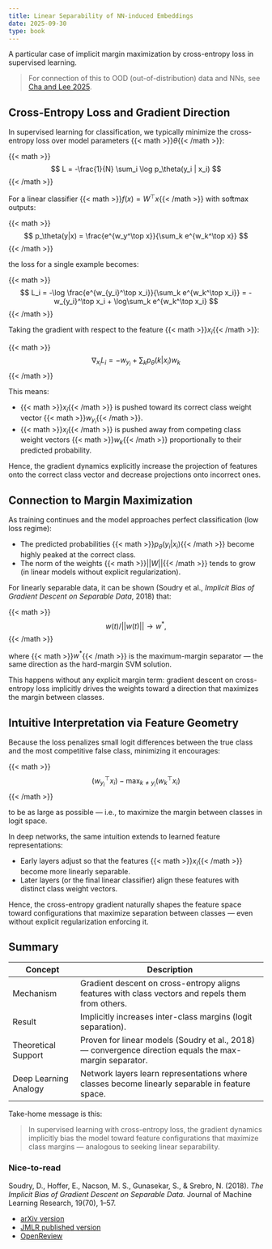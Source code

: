 ```yaml
---
title: Linear Separability of NN-induced Embeddings
date: 2025-09-30
type: book
---
```


<!-- How does deep neural network do wonders on hard problems?  -->
A particular case of implicit margin maximization by cross-entropy loss in supervised learning.

<!--more-->

> For connection of this to OOD (out-of-distribution) data and NNs, see [Cha and Lee 2025](https://aiml-k.github.io/publication/2025icml-hildworkshop-linsep/).

## Cross-Entropy Loss and Gradient Direction

In supervised learning for classification, we typically minimize the cross-entropy loss over model parameters {{< math >}}$\theta${{< /math >}}:

{{< math >}}$$
L = -\frac{1}{N} \sum_i \log p_\theta(y_i | x_i)
$${{< /math >}}

For a linear classifier {{< math >}}$f(x) = W^\top x${{< /math >}} with softmax outputs:

{{< math >}}$$
p_\theta(y|x) = \frac{e^{w_y^\top x}}{\sum_k e^{w_k^\top x}}
$${{< /math >}}

the loss for a single example becomes:

{{< math >}}$$
L_i = -\log \frac{e^{w_{y_i}^\top x_i}}{\sum_k e^{w_k^\top x_i}} = -w_{y_i}^\top x_i + \log\sum_k e^{w_k^\top x_i}
$${{< /math >}}

Taking the gradient with respect to the feature {{< math >}}$x_i${{< /math >}}:

{{< math >}}$$
\nabla_{x_i} L_i = -w_{y_i} + \sum_k p_\theta(k|x_i) w_k
$${{< /math >}}

This means:
- {{< math >}}$x_i${{< /math >}} is pushed toward its correct class weight vector {{< math >}}$w_{y_i}${{< /math >}}.
- {{< math >}}$x_i${{< /math >}} is pushed away from competing class weight vectors {{< math >}}$w_k${{< /math >}} proportionally to their predicted probability.

Hence, the gradient dynamics explicitly increase the projection of features onto the correct class vector and decrease projections onto incorrect ones.

## Connection to Margin Maximization

As training continues and the model approaches perfect classification (low loss regime):
- The predicted probabilities {{< math >}}$p_\theta(y_i | x_i)${{< /math >}} become highly peaked at the correct class.
- The norm of the weights {{< math >}}$||W||${{< /math >}} tends to grow (in linear models without explicit regularization).

For linearly separable data, it can be shown (Soudry et al., *Implicit Bias of Gradient Descent on Separable Data*, 2018) that:

{{< math >}}$$
w(t) / ||w(t)|| \to w^*,
$${{< /math >}}

where {{< math >}}$w^*${{< /math >}} is the maximum-margin separator — the same direction as the hard-margin SVM solution.

This happens without any explicit margin term: gradient descent on cross-entropy loss implicitly drives the weights toward a direction that maximizes the margin between classes.

## Intuitive Interpretation via Feature Geometry

Because the loss penalizes small logit differences between the true class and the most competitive false class, minimizing it encourages:

{{< math >}}$$
(w_{y_i}^\top x_i) - \max_{k \ne y_i} (w_k^\top x_i)
$${{< /math >}}

to be as large as possible — i.e., to maximize the margin between classes in logit space.

In deep networks, the same intuition extends to learned feature representations:
- Early layers adjust so that the features {{< math >}}$x_i${{< /math >}} become more linearly separable.
- Later layers (or the final linear classifier) align these features with distinct class weight vectors.

Hence, the cross-entropy gradient naturally shapes the feature space toward configurations that maximize separation between classes — even without explicit regularization enforcing it.

## Summary

| Concept | Description |
|----------|--------------|
| Mechanism | Gradient descent on cross-entropy aligns features with class vectors and repels them from others. |
| Result | Implicitly increases inter-class margins (logit separation). |
| Theoretical Support | Proven for linear models (Soudry et al., 2018) — convergence direction equals the max-margin separator. |
| Deep Learning Analogy | Network layers learn representations where classes become linearly separable in feature space. |


Take-home message is this:

> In supervised learning with cross-entropy loss, the gradient dynamics implicitly bias the model toward feature configurations that maximize class margins — analogous to seeking linear separability.


### Nice-to-read

Soudry, D., Hoffer, E., Nacson, M. S., Gunasekar, S., & Srebro, N. (2018). *The Implicit Bias of Gradient Descent on Separable Data.* Journal of Machine Learning Research, 19(70), 1–57.  

- [arXiv version](https://arxiv.org/abs/1710.10345)  
- [JMLR published version](https://jmlr.org/papers/v19/18-188.html)  
- [OpenReview](https://openreview.net/pdf?id=r1q7n9gAb)